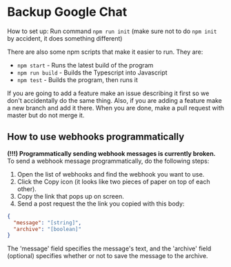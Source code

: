 # Backup Google Chat

How to set up:
Run command `npm run init` (make sure not to do `npm init` by accident, it does something different)

There are also some npm scripts that make it easier to run. They are:

- `npm start` - Runs the latest build of the program
- `npm run build` - Builds the Typescript into Javascript
- `npm test` -  Builds the program, then runs it

If you are going to add a feature make an issue describing it first so we don't accidentally do the same thing. Also, if you are adding a feature make a new branch and add it there. When you are done, make a pull request with master but do not merge it.

## How to use webhooks programmatically

**(!!!) Programmatically sending webhook messages is currently broken.**  
To send a webhook message programmatically, do the following steps:

1. Open the list of webhooks and find the webhook you want to use.
2. Click the Copy icon (it looks like two pieces of paper on top of each other).
3. Copy the link that pops up on screen.
4. Send a post request the the link you copied with this body:

```json
{
  "message": "[string]",
  "archive": "[boolean]"
}
```

The 'message' field specifies the message's text, and the 'archive' field (optional) specifies whether or not to save the message to the archive.
